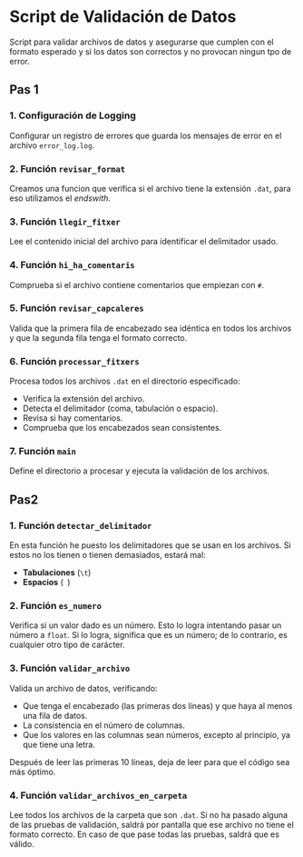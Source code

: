 # Script de Validación de Datos
	
Script para validar archivos de datos y asegurarse que cumplen con el formato esperado y si los datos son correctos y no provocan ningun tpo de error.

## Pas 1

### 1. Configuración de Logging
Configurar un registro de errores que guarda los mensajes de error en el archivo `error_log.log`.

### 2. Función `revisar_format`
Creamos una funcion que verifica si el archivo tiene la extensión `.dat`, para eso utilizamos el *endswith*.

### 3. Función `llegir_fitxer`
Lee el contenido inicial del archivo para identificar el delimitador usado.

### 4. Función `hi_ha_comentaris`
Comprueba si el archivo contiene comentarios que empiezan con `#`.

### 5. Función `revisar_capcaleres`
Valida que la primera fila de encabezado sea idéntica en todos los archivos y que la segunda fila tenga el formato correcto.

### 6. Función `processar_fitxers`
Procesa todos los archivos `.dat` en el directorio especificado:
- Verifica la extensión del archivo.
- Detecta el delimitador (coma, tabulación o espacio).
- Revisa si hay comentarios.
- Comprueba que los encabezados sean consistentes.

### 7. Función `main`
Define el directorio a procesar y ejecuta la validación de los archivos.


## Pas2

### 1. Función `detectar_delimitador`

En esta función he puesto los delimitadores que se usan en los archivos. Si estos no los tienen o tienen demasiados, estará mal:

- **Tabulaciones** (`\t`)
- **Espacios** (` `)

### 2. Función `es_numero`

Verifica si un valor dado es un número. Esto lo logra intentando pasar un número a `float`. Si lo logra, significa que es un número; de lo contrario, es cualquier otro tipo de carácter.

### 3. Función `validar_archivo`

Valida un archivo de datos, verificando:

- Que tenga el encabezado (las primeras dos líneas) y que haya al menos una fila de datos.
- La consistencia en el número de columnas.
- Que los valores en las columnas sean números, excepto al principio, ya que tiene una letra.

Después de leer las primeras 10 líneas, deja de leer para que el código sea más óptimo.

### 4. Función `validar_archivos_en_carpeta`

Lee todos los archivos de la carpeta que son `.dat`. Si no ha pasado alguna de las pruebas de validación, saldrá por pantalla que ese archivo no tiene el formato correcto. En caso de que pase todas las pruebas, saldrá que es válido.
